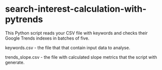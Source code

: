 # search-interest-calculation-with-pytrends
This Python script reads your CSV file with keywords and checks their Google Trends indexes in batches of five. 

keywords.csv - the file that that contain input data to analyse.

trends_slope.csv - the file with calculated slope metrics that the script with generate.
